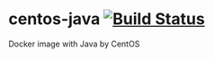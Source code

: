 # centos-java [![Build Status](https://travis-ci.org/aukhatov/docker-centos-java.svg?branch=master)](https://travis-ci.org/aukhatov/docker-centos-java)
Docker image with Java by CentOS
